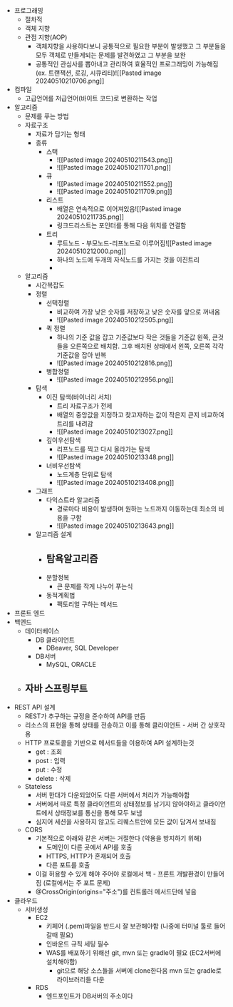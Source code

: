 - 프로그래밍
	- 절차적
	- 객체 지향
	- 관점 지향(AOP)
		- 객체지향을 사용하다보니 공통적으로 필요한 부분이 발생했고 그 부분들을 모두 객체로 만들게되는 문제를 발견하였고 그 부분을 보완
		- 공통적인 관심사를 뽑아내고 관리하여 효율적인 프로그래밍이 가능해짐(ex. 트랜잭션, 로깅, 시큐리티)![[Pasted image 20240510210706.png]]
- 컴파일
	- 고급언어를 저급언어(바이트 코드)로 변환하는 작업
- 알고리즘
	- 문제를 푸는 방법
	- 자료구조
		- 자료가 담기는 형태
		- 종류
			- 스택
				- ![[Pasted image 20240510211543.png]]
				- ![[Pasted image 20240510211701.png]]
			- 큐
				- ![[Pasted image 20240510211552.png]]
				- ![[Pasted image 20240510211709.png]]
			- 리스트
				- 배열은 연속적으로 이어져있음![[Pasted image 20240510211735.png]]
				- 링크드리스트는 포인터를 통해 다음 위치를 연결함
			- 트리
				- 루트노드 - 부모노드-리프노드로 이루어짐![[Pasted image 20240510212000.png]]
				- 하나의 노드에 두개의 자식노드를 가지는 것을 이진트리
				- 
	- 알고리즘
		- 시간복잡도
		- 정렬
			- 선택정렬
				- 비교하여 가장 낮은 숫자를 저장하고 낮은 숫자를 앞으로 꺼내옴
				- ![[Pasted image 20240510212505.png]]
			- 퀵 정렬
				- 하나의 기준 값을 잡고 기준값보다 작은 것들을 기준값 왼쪽, 큰것들을 오른쪽으로 배치함. 그후 배치된 상태에서 왼쪽, 오른쪽 각각 기준값을 잡아 반복
				- ![[Pasted image 20240510212816.png]]
			- 병합정렬
				- ![[Pasted image 20240510212956.png]]
		- 탐색
			- 이진 탐색(바이너리 서치)
				- 트리 자료구조가 전제
				- 배열의 중앙값을 지정하고 찾고자하는 값이 작은지 큰지 비교하여 트리를 내려감
				- ![[Pasted image 20240510213027.png]]
			- 깊이우선탐색
				- 리프노드를 찍고 다시 올라가는 탐색
				- ![[Pasted image 20240510213348.png]]
			- 너비우선탐색
				- 노드계층 단위로 탐색
				- ![[Pasted image 20240510213408.png]]
		- 그래프
			- 다익스트라 알고리즘
				- 경로마다 비용이 발생하며 원하는 노드까지 이동하는데 최소의 비용을 구함
				- ![[Pasted image 20240510213643.png]]
		- 알고리즘 설계
			- 탐욕알고리즘
				- 
			- 분할정복
				- 큰 문제를 작게 나누어 푸는식
			- 동적계획법
				- 팩토리얼 구하는 메서드
- 프론트 엔드
- 백엔드
	- 데이터베이스
		- DB 클라이언트
			- DBeaver, SQL Developer
		- DB서버
			- MySQL, ORACLE
	- 자바 스프링부트
		- 
- REST API 설계
	- REST가 추구하는 규정을 준수하여 API를 만듬
	- 리소스의 표현을 통해 상태를 전송하고 이를 통해 클라이언트 - 서버 간 상호작용
	- HTTP 프로토콜을 기반으로 메서드들을 이용하여 API 설계하는것
		- get : 조회
		- post : 입력
		- put : 수정
		- delete : 삭제
	- Stateless
		- 서버 한대가 다운되었어도 다른 서버에서 처리가 가능해야함
		- 서버에서 따로 특정 클라이언트의 상태정보를 남기지 않아야하고 클라이언트에서 상태정보를 통신을 통해 모두 보냄
		- 심지어 세션을 사용하지 않고도 리퀘스트안에 모든 값이 담겨서 보내짐
	- CORS
		- 기본적으로 아래와 같은 서버는 거절한다 (악용을 방지하기 위해)
			- 도메인이 다른 곳에서 API를 호출
			- HTTPS, HTTP가 혼재되어 호출
			- 다른 포트를 호출
		- 이걸 허용할 수 있게 해야 주어야 로컬에서 백 - 프론트 개발환경이 만들어짐 (로컬에서는 주 포트 문제)
		- @CrossOrigin(origins="주소")를 컨트롤러 메서드단에 넣음
- 클라우드
	- 서버생성
		- EC2
			- 키페어 (.pem)파일을 반드시 잘 보관해야함 (나중에 터미널 툴로 들어갈때 필요)
			- 인바운드 규칙 세팅 필수
			- WAS를 배포하기 위해선 git, mvn 또는 gradle이 필요 (EC2서버에 설치해야함)
				- git으로 해당 소스들을 서버에 clone한다음 mvn 또는 gradle로 라이브러리들 다운
		- RDS
			- 엔드포인트가 DB서버의 주소이다